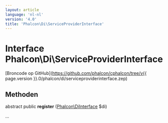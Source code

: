 ```yaml
---
layout: article
language: 'nl-nl'
version: '4.0'
title: 'Phalcon\Di\ServiceProviderInterface'
---
```

# Interface **Phalcon\Di\ServiceProviderInterface**

[Broncode op GitHub](https://github.com/phalcon/cphalcon/tree/v{{ page.version }}.0/phalcon/di/serviceproviderinterface.zep)

## Methoden

abstract public **register** ([Phalcon\DiInterface](Phalcon_DiInterface) $di)

...